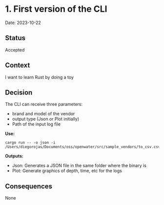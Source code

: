 # 1. First version of the CLI

Date: 2023-10-22

## Status

Accepted

## Context

I want to learn Rust by doing a toy

## Decision

The CLI can receive three parameters:

* brand and model of the vendor
* output type (Json or Plot initially)
* Path of the input log file

__Use:__

```
cargo run -- -o json -i /Users/diegorojas/Documents/oss/openwater/src/sample_vendors/to_csv.csv
```

__Outputs:__

* Json: Generates a JSON file in the same folder where the binary is
* Plot: Generate graphics of depth, time, etc for the logs

## Consequences

None
